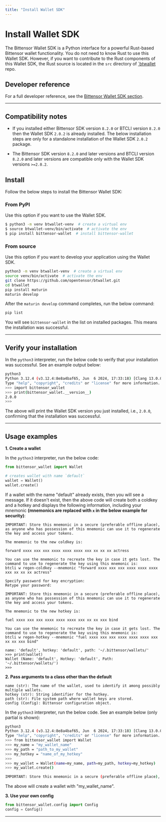 ```yaml
---
title: "Install Wallet SDK"
---
```


# Install Wallet SDK

The Bittensor Wallet SDK is a Python interface for a powerful Rust-based Bittensor wallet functionality. You do not need to know Rust to use this Wallet SDK. However, if you want to contribute to the Rust components of this Wallet SDK, the Rust source is located in the `src` directory of [`btwallet](https://github.com/opentensor/btwallet) repo.

## Developer reference

For a full developer reference, see the [Bittensor Wallet SDK section](pathname:///btwallet-api/html/index.html).

---

## Compatibility notes

- If you installed either Bittensor SDK version `8.2.0` or BTCLI version `8.2.0` then the Wallet SDK `2.0.2` is already installed. The below installation steps are only for a standalone installation of the Wallet SDK `2.0.2` package.

- The Bittensor SDK version `8.2.0` and later versions and BTCLI version `8.2.0` and later versions are compatible only with the Wallet SDK versions `>=2.0.2`.

## Install

Follow the below steps to install the Bittensor Wallet SDK:

### From PyPI

Use this option if you want to use the Wallet SDK.

```bash
$ python3 -m venv btwallet-venv  # create a virtual env
$ source btwallet-venv/bin/activate  # activate the env
$ pip install bittensor-wallet  # install bittensor-wallet
```

### From source

Use this option if you want to develop your application using the Wallet SDK.

```bash
python3 -m venv btwallet-venv  # create a virtual env
source venv/bin/activate  # activate the env
git clone https://github.com/opentensor/btwallet.git
cd btwallet
pip install maturin
maturin develop
```

After the `maturin develop` command completes, run the below command:

```bash
pip list
```

You will see `bittensor-wallet` in the list on installed packages. This means the installation was successful.

---

## Verify your installation

In the `python3` interpreter, run the below code to verify that your installation was successful. See an example output below:

```bash
python3
Python 3.12.4 (v3.12.4:8e8a4baf65, Jun  6 2024, 17:33:18) [Clang 13.0.0 (clang-1300.0.29.30)] on darwin
Type "help", "copyright", "credits" or "license" for more information.
>>> import bittensor_wallet
>>> print(bittensor_wallet.__version__)
2.0.0
>>>
```

The above will print the Wallet SDK version you just installed, i.e., `2.0.0`, confirming that the installation was successful.

---

## Usage examples

**1. Create a wallet**

In the `python3` interpreter, run the below code:

```python
from bittensor_wallet import Wallet

# creates wallet with name `default`
wallet = Wallet()
wallet.create()
```

If a wallet with the name "default" already exists, then you will see a message. If it doesn't exist, then the above code will create both a coldkey and a hotkey and displays the following information, including your mnemonic **(mnemonics are replaced with `x` in the below example for security)**:

```
IMPORTANT: Store this mnemonic in a secure (preferable offline place), as anyone who has possession of this mnemonic can use it to regenerate the key and access your tokens.

The mnemonic to the new coldkey is:

forward xxxx xxx xxx xxxx xxxx xxxx xxx xx xx xx actress

You can use the mnemonic to recreate the key in case it gets lost. The command to use to regenerate the key using this mnemonic is:
btcli w regen-coldkey --mnemonic "forward xxxx xxx xxx xxxx xxxx xxxx xxx xx xx xx actress"

Specify password for key encryption:
Retype your password:

IMPORTANT: Store this mnemonic in a secure (preferable offline place), as anyone who has possession of this mnemonic can use it to regenerate the key and access your tokens.

The mnemonic to the new hotkey is:

fuel xxxx xxx xxx xxxx xxxx xxxx xxx xx xx xxx bind

You can use the mnemonic to recreate the key in case it gets lost. The command to use to regenerate the key using this mnemonic is:
btcli w regen-hotkey --mnemonic "fuel xxxx xxx xxx xxxx xxxx xxxx xxx xx xx xxx bind"

name: 'default', hotkey: 'default', path: '~/.bittensor/wallets/'
>>> print(wallet)
Wallet (Name: 'default', Hotkey: 'default', Path: '~/.bittensor/wallets/')
>>>
```

**2. Pass arguments to a class other than the default**

```
name (str): The name of the wallet, used to identify it among possibly multiple wallets.
hotkey (str): String identifier for the hotkey.
path (str): File system path where wallet keys are stored.
config (Config): Bittensor configuration object.
```

In the `python3` interpreter, run the below code. See an example below (only partial is shown):

```bash
python3
Python 3.12.4 (v3.12.4:8e8a4baf65, Jun  6 2024, 17:33:18) [Clang 13.0.0 (clang-1300.0.29.30)] on darwin
Type "help", "copyright", "credits" or "license" for more information.
>>> from bittensor_wallet import Wallet
>>> my_name = "my_wallet_name"
>>> my_path = "path_to_my_wallet"
>>> my_hotkey = "name_of_my_hotkey"
>>>
>>> my_wallet = Wallet(name=my_name, path=my_path, hotkey=my_hotkey)
>>> my_wallet.create()

IMPORTANT: Store this mnemonic in a secure (preferable offline place), as anyone who has possession of this mnemonic can use it to regenerate the key and access your tokens.

```

The above will create a wallet with "my_wallet_name". 

**3. Use your own config**

```python
from bittensor_wallet.config import Config
config = Config()
```

---
